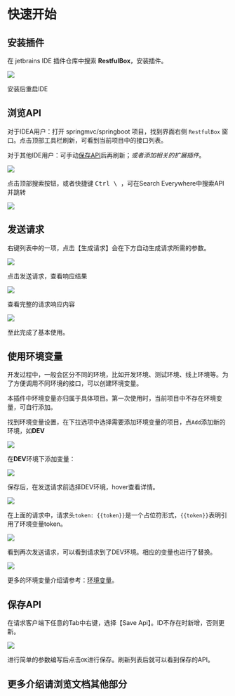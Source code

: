 # 快速开始

## 安装插件
在 jetbrains IDE 插件仓库中搜索 **RestfulBox**，安装插件。

![](images/322855618248793.png)

安装后重启IDE

## 浏览API

对于IDEA用户：打开 springmvc/springboot 项目，找到界面右侧 `RestfulBox` 窗口。点击顶部工具栏刷新，可看到当前项目中的接口列表。

对于其他IDE用户：可手动[保存API](../核心功能/管理API.md#添加和更新)后再刷新；*或者添加相关的扩展插件*。

![](images/1724578658508.png)

点击顶部搜索按钮，或者快捷键 <kbd>Ctrl \ </kbd>，可在Search Everywhere中搜索API并跳转

![](images/241554714233321.png)

## 发送请求

右键列表中的一项，点击【生成请求】会在下方自动生成请求所需的参数。

![](images/360584714242268.png)

点击发送请求，查看响应结果

![](images/458664714235153.png)

查看完整的请求响应内容

![](images/590184714235762.png)

至此完成了基本使用。

## 使用环境变量

开发过程中，一般会区分不同的环境，比如开发环境、测试环境、线上环境等。为了方便调用不同环境的接口，可以创建环境变量。

本插件中环境变量亦归属于具体项目。第一次使用时，当前项目中不存在环境变量，可自行添加。

找到环境变量设置，在下拉选项中选择需要添加环境变量的项目，点`Add`添加新的环境，如**DEV**

![](images/109704814262717.png)

在**DEV**环境下添加变量：

![](images/216104814244930.png)

保存后，在发送请求前选择DEV环境，hover查看详情。

![](images/308424814234228.png)

在上面的请求中，请求头`token: {{token}}`是一个占位符形式，`{{token}}`表明引用了环境变量token。

![](images/433874814230479.png)

看到再次发送请求，可以看到请求到了DEV环境。相应的变量也进行了替换。

![](images/531464814230618.png)

更多的环境变量介绍请参考：[环境变量](../核心功能/环境变量.md)。

## 保存API

在请求客户端下任意的Tab中右键，选择【Save Api】。ID不存在时新增，否则更新。

![](images/1724579040623.png)

进行简单的参数编写后点击`OK`进行保存。刷新列表后就可以看到保存的API。

## 更多介绍请浏览文档其他部分
